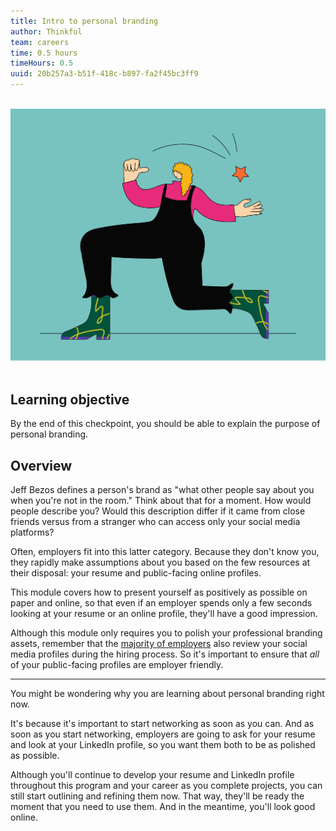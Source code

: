 ```yaml
---
title: Intro to personal branding
author: Thinkful
team: careers
time: 0.5 hours
timeHours: 0.5
uuid: 20b257a3-b51f-418c-b897-fa2f45bc3ff9
---
```


<br>
<img class="no-expand" src="intro.png">
<br>
<br>

## Learning objective

By the end of this checkpoint, you should be able to explain the purpose of personal branding.


## Overview

Jeff Bezos defines a person's brand as "what other people say about you when you're not in the room." Think about that for a moment. How would people describe you? Would this description differ if it came from close friends versus from a stranger who can access only your social media platforms?

Often, employers fit into this latter category. Because they don't know you, they rapidly make assumptions about you based on the few resources at their disposal: your resume and public-facing online profiles. 

This module covers how to present yourself as positively as possible on paper and online, so that even if an employer spends only a few seconds looking at your resume or an online profile, they'll have a good impression. 

Although this module only requires you to polish your professional branding assets, remember that the [majority of employers](https://www.inc.com/melanie-curtin/54-percent-of-employers-have-eliminated-a-candidate-based-on-social-media-time-to-clean-up-your-feed-and-tags.html) also review your social media profiles during the hiring process. So it's important to ensure that _all_ of your public-facing profiles are employer friendly.

---

You might be wondering why you are learning about personal branding right now.

It's because it's important to start networking as soon as you can. And as soon as you start networking, employers are going to ask for your resume and look at your LinkedIn profile, so you want them both to be as polished as possible. 

Although you'll continue to develop your resume and LinkedIn profile throughout this program and your career as you complete projects, you can still start outlining and refining them now. That way, they'll be ready the moment that you need to use them. And in the meantime, you'll look good online. 

